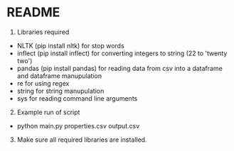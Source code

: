 # README
1. Libraries required
* NLTK (pip install nltk) for stop words
* inflect (pip install inflect) for converting integers to string (22 to 'twenty two')
* pandas (pip install pandas) for reading data from csv into a dataframe and dataframe manupulation
* re for using regex
* string for string manupulation
* sys for reading command line arguments

2. Example run of script
* python main.py properties.csv output.csv

3. Make sure all required libraries are installed.
